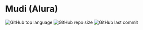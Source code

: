 # Mudi (Alura)

![GitHub top language](https://img.shields.io/github/languages/top/andre-aps/mudi)
![GitHub repo size](https://img.shields.io/github/repo-size/andre-aps/mudi)
![GitHub last commit](https://img.shields.io/github/last-commit/andre-aps/mudi)
